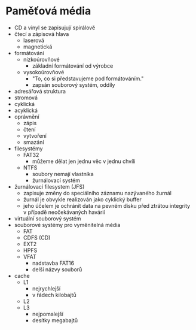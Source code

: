 # Paměťová média
- CD a vinyl se zapisujují spirálově
- čtecí a zápisová hlava
  - laserová
  - magnetická
- formátování
  - nízkoúrovňové
    - základní formátování od výrobce
  - vysokoúrovňové
    - "To, co si představujeme pod formátováním."
    - zapsán souborový systém, oddíly
-  adresářová struktura
  - stromová
  - cyklická
  - acyklická
- oprávnění
  - zápis
  - čtení
  - vytvoření
  - smazání
- filesystémy
  - FAT32
    - můžeme dělat jen jednu věc v jednu chvíli
  - NTFS
    - soubory nemají vlastníka
    - žurnálovací systém
- žurnálovací filesystem (JFS)
  - zapisuje změny do speciálního záznamu nazývaného žurnál
  - žurnál je obvykle realizován jako cyklický buffer
  - jeho účelem je ochránit data na pevném disku před ztrátou integrity v případě neočekávaných havárií
- virtuální souborový systém
- souborové systémy pro vyměnitelná média
  - FAT
  - CDFS (CD)
  - EXT2
  - HPFS
  - VFAT
    - nadstavba FAT16
    - delší názvy souborů
- cache
  - L1
    - nejrychlejší
    - v řádech kilobajtů
  - L2
  - L3
    - nejpomalejší
    - desítky megabajtů
